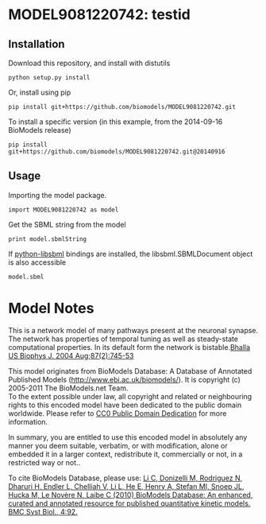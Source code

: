 # MODEL9081220742: testid

## Installation

Download this repository, and install with distutils

`python setup.py install`

Or, install using pip

`pip install git+https://github.com/biomodels/MODEL9081220742.git`

To install a specific version (in this example, from the 2014-09-16 BioModels release)

`pip install git+https://github.com/biomodels/MODEL9081220742.git@20140916`

## Usage

Importing the model package.

`import MODEL9081220742 as model`

Get the SBML string from the model

`print model.sbmlString`

If [python-libsbml](https://pypi.python.org/pypi/python-libsbml) bindings are
installed, the libsbml.SBMLDocument object is also accessible

`model.sbml`


# Model Notes
This is a network model of many pathways present at the neuronal synapse. The
network has properties of temporal tuning as well as steady-state
computational properties. In its default form the network is bistable.<a href
= "http://www.ncbi.nlm.nih.gov/entrez/query.fcgi?cmd=Retrieve&db=pubmed&dopt=A
bstract&list_uids=15298883&query_hl=11">Bhalla US Biophys J. 2004
Aug;87(2):745-53</a>

This model originates from BioModels Database: A Database of Annotated
Published Models (http://www.ebi.ac.uk/biomodels/). It is copyright (c)
2005-2011 The BioModels.net Team.  
To the extent possible under law, all copyright and related or neighbouring
rights to this encoded model have been dedicated to the public domain
worldwide. Please refer to [CC0 Public Domain
Dedication](http://creativecommons.org/publicdomain/zero/1.0/) for more
information.

In summary, you are entitled to use this encoded model in absolutely any
manner you deem suitable, verbatim, or with modification, alone or embedded it
in a larger context, redistribute it, commercially or not, in a restricted way
or not..  
  
To cite BioModels Database, please use: [Li C, Donizelli M, Rodriguez N,
Dharuri H, Endler L, Chelliah V, Li L, He E, Henry A, Stefan MI, Snoep JL,
Hucka M, Le Novère N, Laibe C (2010) BioModels Database: An enhanced, curated
and annotated resource for published quantitative kinetic models. BMC Syst
Biol., 4:92.](http://www.ncbi.nlm.nih.gov/pubmed/20587024)



